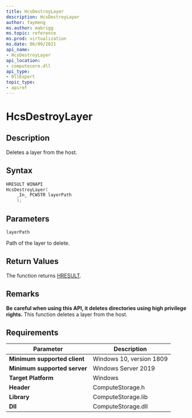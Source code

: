 ```yaml
---
title: HcsDestroyLayer
description: HcsDestroyLayer
author: faymeng
ms.author: mabrigg
ms.topic: reference
ms.prod: virtualization
ms.date: 06/09/2021
api_name:
- HcsDestroyLayer
api_location:
- computecore.dll
api_type:
- DllExport
topic_type: 
- apiref
---
```

# HcsDestroyLayer

## Description

Deletes a layer from the host.

## Syntax

```cpp
HRESULT WINAPI
HcsDestroyLayer(
    _In_ PCWSTR layerPath
    );
```

## Parameters

`layerPath`

Path of the layer to delete.

## Return Values

The function returns [HRESULT](./HCSHResult.md).

## Remarks

**Be careful when using this API, it deletes directories using high privilege rights.**
This function deletes a layer from the host.

## Requirements

|Parameter|Description|
|---|---|
| **Minimum supported client** | Windows 10, version 1809 |
| **Minimum supported server** | Windows Server 2019 |
| **Target Platform** | Windows |
| **Header** | ComputeStorage.h |
| **Library** | ComputeStorage.lib |
| **Dll** | ComputeStorage.dll |

